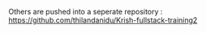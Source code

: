 Others are pushed into a seperate repository : https://github.com/thilandanidu/Krish-fullstack-training2

